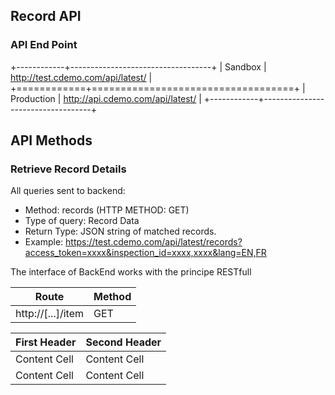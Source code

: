 ## Record API

### API End Point

+------------+-----------------------------------+ 
| Sandbox    | http://test.cdemo.com/api/latest/ | 
+============+===================================+
| Production | http://api.cdemo.com/api/latest/  |
+------------+-----------------------------------+


## API Methods

### Retrieve Record Details

All queries sent to backend:

- Method: records (HTTP METHOD: GET)
- Type of query: Record Data
- Return Type: JSON string of matched records.
- Example: 
 https://test.cdemo.com/api/latest/records?access_token=xxxx&inspection_id=xxxx,xxxx&lang=EN,FR

The interface of BackEnd works with the principe RESTfull

| Route             | Method |
|-------------------|--------|
| http://[...]/item	| GET    |


| First Header  | Second Header |
| ------------- | ------------- |
| Content Cell  | Content Cell  |
| Content Cell  | Content Cell  |